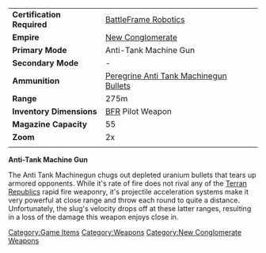 |                            |                                                                                                |
| -------------------------- | ---------------------------------------------------------------------------------------------- |
| **Certification Required** | [BattleFrame Robotics](BattleFrame_Robotics.md "wikilink")                                     |
| **Empire**                 | [New Conglomerate](New_Conglomerate.md "wikilink")                                             |
| **Primary Mode**           | Anti-Tank Machine Gun                                                                          |
| **Secondary Mode**         | \-                                                                                             |
| **Ammunition**             | [Peregrine Anti Tank Machinegun Bullets](Peregrine_Anti_Tank_Machinegun_Bullets.md "wikilink") |
| **Range**                  | 275m                                                                                           |
| **Inventory Dimensions**   | [BFR](BFR.md "wikilink") Pilot Weapon                                                          |
| **Magazine Capacity**      | 55                                                                                             |
| **Zoom**                   | 2x                                                                                             |
|                            |                                                                                                |

**Anti-Tank Machine Gun**

The Anti Tank Machinegun chugs out depleted uranium bullets that tears
up armored opponents. While it's rate of fire does not rival any of the
[Terran Republics](Terran_Republic.md "wikilink") rapid fire weaponry, it's
projectile acceleration systems make it very powerful at close range and
throw each round to quite a distance. Unfortunately, the slug's velocity
drops off at these latter ranges, resulting in a loss of the damage this
weapon enjoys close in.

[Category:Game Items](Category:Game_Items.md "wikilink")
[Category:Weapons](Category:Weapons.md "wikilink") [Category:New
Conglomerate Weapons](Category:New_Conglomerate_Weapons.md "wikilink")
